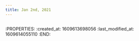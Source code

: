 ```yaml
---
title: Jan 2nd, 2021
---
```


##
:PROPERTIES:
:created_at: 1609613698056
:last_modified_at: 1609614055110
:END:
